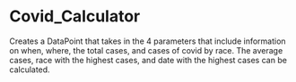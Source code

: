 # Covid_Calculator

Creates a DataPoint that takes in the 4 parameters that include information on when, where, the total cases, and cases of covid by race. The average cases, race with
the highest cases, and date with the highest cases can be calculated.
